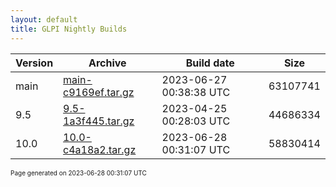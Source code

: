 ```yaml
---
layout: default
title: GLPI Nightly Builds
---
```


Version|Archive|Build date|Size
---|---|---|---
main|[main-c9169ef.tar.gz](main-c9169ef.tar.gz)|2023-06-27 00:38:38 UTC|63107741
9.5|[9.5-1a3f445.tar.gz](9.5-1a3f445.tar.gz)|2023-04-25 00:28:03 UTC|44686334
10.0|[10.0-c4a18a2.tar.gz](10.0-c4a18a2.tar.gz)|2023-06-28 00:31:07 UTC|58830414

<font size="1">Page generated on 2023-06-28 00:31:07 UTC</font>
